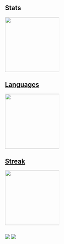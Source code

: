 ## Stats

<div align="left">
  <a href="https://github.com/franciscocamellon">
  <img height="180em" src="https://github-readme-stats.vercel.app/api?username=franciscocamellon&show_icons=true&theme=tokyonight&include_all_commits=true&count_private=true"/>
</div>

## Languages
  
<div align="left">
  <img height="180em" src="https://github-readme-stats.vercel.app/api/top-langs/?username=franciscocamellon&layout=compact&langs_count=7&theme=tokyonight"/>
</div>

## Streak
  
<div align="left">
  <img height="180em" src="http://github-readme-streak-stats.herokuapp.com?user=franciscocamellon&theme=tokyonight&hide_border=true"/>
</div>
  
  ##
  
<a href = "mailto:franciscocamellon@gmail.com"><img src="https://img.shields.io/badge/-Gmail-%23333?style=for-the-badge&logo=gmail&logoColor=white" target="_blank"></a>
<a href="https://www.linkedin.com/in/franciscocamellon/?locale=en_US" target="_blank"><img src="https://img.shields.io/badge/-LinkedIn-%230077B5?style=for-the-badge&logo=linkedin&logoColor=white" target="_blank"></a>
